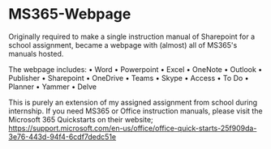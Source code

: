 # MS365-Webpage
Originally required to make a single instruction manual of Sharepoint for a school assignment, 
became a webpage with (almost) all of MS365's manuals hosted.

The webpage includes:
• Word
• Powerpoint
• Excel
• OneNote
• Outlook
• Publisher
• Sharepoint
• OneDrive
• Teams
• Skype
• Access
• To Do
• Planner
• Yammer
• Delve

This is purely an extension of my assigned assignment from school during internship.
If you need MS365 or Office instruction manuals, please visit the Microsoft 365 Quickstarts on their website;
https://support.microsoft.com/en-us/office/office-quick-starts-25f909da-3e76-443d-94f4-6cdf7dedc51e
